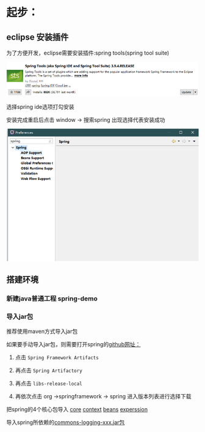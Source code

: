 # 起步：

## eclipse 安装插件 

为了方便开发，eclipse需要安装插件:spring tools(spring tool suite)

![](img/2.png)

选择spring ide选项打勾安装

安装完成重启后点击 window -> 搜索spring 出现选择代表安装成功

![](img/3.png)

## 搭建环境

### 新建java普通工程 spring-demo

### 导入jar包

推荐使用maven方式导入jar包

如果要手动导入jar包，则需要打开spring的[github网址：](https://github.com/spring-projects/spring-framework)

1. 点击 `Spring Framework Artifacts`

2. 再点击 `Spring Artifactory`

3. 再点击 `libs-release-local`

4. 再依次点击 org ->springframework -> spring 进入版本列表进行选择下载

把spring的4个核心包导入
[core](jar/spring-core-4.3.16.RELEASE.jar) 
[context](jar/spring-context-4.3.16.RELEASE.jar) 
[beans](jar/spring-beans-4.3.16.RELEASE.jar) 
[experssion](jar/spring-expression-4.3.16.RELEASE.jar) 

导入spring所依赖的[commons-logging-xxx.jar包](_jar/commons-logging-1.1.1.jar)
